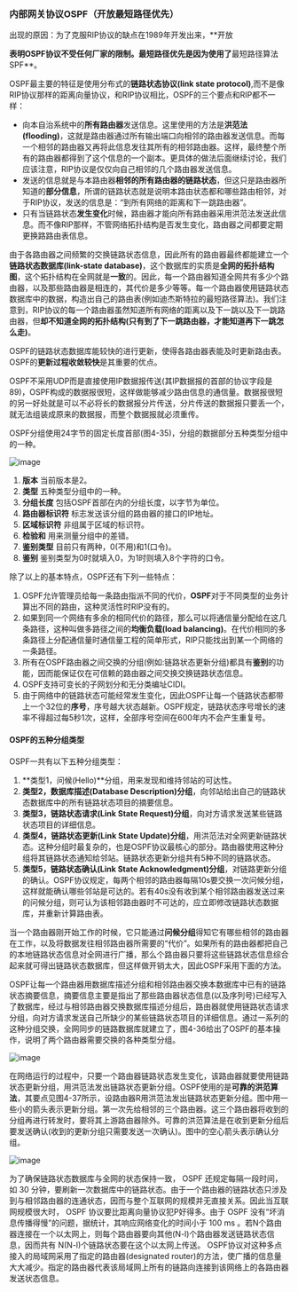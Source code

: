 ### 内部网关协议OSPF（开放最短路径优先）
出现的原因：为了克服RIP协议的缺点在1989年开发出来，**开放

**表明OSPF协议不受任何厂家的限制。**最短路径优先**是因为使用了**最短路径算法SPF**。

OSPF最主要的特征是使用分布式的**链路状态协议(link state protocol)**,而不是像RIP协议那样的距离向量协议，和RIP协议相比，OSPF的三个要点和RIP都不一样：
* 向本自治系统中的**所有路由器**发送信息。这里使用的方法是**洪范法(flooding)**，这就是路由器通过所有输出端口向相邻的路由器发送信息。而每一个相邻的路由器又再将此信息发往其所有的相邻路由器。这样，最终整个所有的路由器都得到了这个信息的一个副本。更具体的做法后面继续讨论，我们应该注意，RIP协议是仅仅向自己相邻的几个路由器发送信息。
* 发送的信息就是与本路由器**相邻的所有路由器的链路状态**，但这只是路由器所知道的**部分信息**，所谓的链路状态就是说明本路由状态都和哪些路由相邻，对于RIP协议，发送的信息是：“到所有网络的距离和下一跳路由器”。
* 只有当链路状态**发生变化**时候，路由器才能向所有路由器采用洪范法发送此信息。而不像RIP那样，不管网络拓扑结构是否发生变化，路由器之间都要定期更换路路由表信息。
  
由于各路由器之间频繁的交换链路状态信息，因此所有的路由器最终都能建立一个**链路状态数据库(link-state database)**，这个数据库的实质是**全网的拓扑结构图**，这个拓扑结构在全网就是**一致**的。因此，每一个路由器知道全网共有多少个路由器，以及那些路由器是相连的，其代价是多少等等。每一个路由器使用链路状态数据库中的数据，构造出自己的路由表(例如迪杰斯特拉的最短路径算法)。我们注意到，RIP协议的每一个路由器虽然知道所有网络的距离以及下一跳以及下一跳路由器，但**却不知道全网的拓扑结构(只有到了下一跳路由器，才能知道再下一跳怎么走)**。

OSPF的链路状态数据库能较快的进行更新，使得各路由器表能及时更新路由表。OSPF的**更新过程收敛较快**是其重要的优点。

OSPF不采用UDP而是直接使用IP数据报传送(其IP数据报的首部的协议字段是89)，OSPF构成的数据报很短，这样做能够减少路由信息的通信量。数据报很短的另一好处就是可以不必将长的数据报分片传送，分片传送的数据报只要丢一个，就无法组装成原来的数据报，而整个数据报就必须重传。

OSPF分组使用24字节的固定长度首部(图4-35)，分组的数据部分五种类型分组中的一种。

![image](https://img2020.cnblogs.com/blog/2361214/202112/2361214-20211204183044542-345494474.png)

1. **版本** 当前版本是2。
2. **类型** 五种类型分组中的一种。
3. **分组长度** 包括OSPF首部在内的分组长度，以字节为单位。
4. **路由器标识符** 标志发送该分组的路由器的接口的IP地址。
5. **区域标识符**   非组属于区域的标识符。
6. **检验和**   用来测量分组中的差错。
7. **鉴别类型** 目前只有两种，0(不用)和1(口令)。
8. **鉴别** 鉴别类型为0时就填入0，为1时则填入8个字符的口令。


除了以上的基本特点，OSPF还有下列一些特点：
1. OSPF允许管理员给每一条路由指派不同的代价，**OSPF**对于不同类型的业务计算出不同的路由，这种灵活性时RIP没有的。
2. 如果到同一个网络有多余的相同代价的路径，那么可以将通信量分配给在这几条路径，这种叫做多路径之间的**均衡负载(load balancing)**。在代价相同的多条路径上分配通信量时通信量工程的简单形式，RIP只能找出到某一个网络的一条路径。
3. 所有在OSPF路由器之间交换的分组(例如:链路状态更新分组)都具有**鉴别**的功能，因而能保证仅在可信赖的路由器之间交换交换链路状态信息。
4. OSPF支持可变长的子网划分和无分类编址CIDI。
5. 由于网络中的链路状态可能经常发生变化，因此OSPF让每一个链路状态都带上一个32位的**序号**，序号越大状态越新。OSPF规定，链路状态序号增长的速率不得超过每5秒1次，这样，全部序号空间在600年内不会产生重复号。

#### OSPF的五种分组类型

OSPF一共有以下五种分组类型：
1. **类型1，问候(Hello)**分组，用来发现和维持邻站的可达性。
2. **类型2，数据库描述(Database Description)分组**，向邻站给出自己的链路状态数据库中的所有链路状态项目的摘要信息。
3. **类型3，链路状态请求(Link State Request)分组**，向对方请求发送某些链路状态项目的详细信息。
4. **类型4，链路状态更新(Link State Update)分组**，用洪范法对全网更新链路状态。这种分组时最复杂的，也是OSPF协议最核心的部分。路由器使用这种分组将其链路状态通知给邻站。链路状态更新分组共有5种不同的链路状态。
5. **类型5，链路状态确认(Link State Acknowledgment)分组**，对链路更新分组的确认。OSPF协议规定，每两个相邻的路由器每隔10s要交换一次问候分组，这样就能确认哪些邻站是可达的。若有40s没有收到某个相邻路由器发送过来的问候分组，则可认为该相邻路由器时不可达的，应立即修改链路状态数据库，并重新计算路由表。

当一个路由器刚开始工作的时候，它只能通过**问候分组**得知它有哪些相邻的路由器在工作，以及将数据发往相邻路由器所需要的“代价”。如果所有的路由器都把自己的本地链路状态信息对全网进行广播，那么个路由器只要将这些链路状态信息综合起来就可得出链路状态数据库，但这样做开销太大，因此OSPF采用下面的方法。

OSPF让每一个路由器用数据库描述分组和相邻路由器交换本数据库中已有的链路状态摘要信息，摘要信息主要是指出了那些路由器状态信息(以及序列号)已经写入了数据库，经过与相邻路由器交换数据库描述分组后，路由器就使用链路状态请求分组，向对方请求发送自己所缺少的某些链路状态项目的详细信息。通过一系列的这种分组交换，全网同步的链路数据库就建立了，图4-36给出了OSPF的基本操作，说明了两个路由器需要交换的各种类型分组。

![image](https://img2020.cnblogs.com/blog/2361214/202112/2361214-20211204183114738-1945132598.png)

在网络运行的过程中，只要一个路由器链路状态发生变化，该路由器就要使用链路状态更新分组，用洪范法发出链路状态更新分组。OSPF使用的是**可靠的洪范算法**，其要点见图4-37所示，设路由器R用洪范法发出链路状态更新分组。图中用一些小的箭头表示更新分组。第一次先给相邻的三个路由器。这三个路由器将收到的分组再进行转发时，要将其上游路由器除外。可靠的洪范算法是在收到更新分组后要发送确认(收到的更新分组只需要发送一次确认)。图中的空心箭头表示确认分组。

![image](https://img2020.cnblogs.com/blog/2361214/202112/2361214-20211204183130973-732797519.png)

为了确保链路状态数据库与全网的状态保持一致， OSPF 还规定每隔一段时间，如 30 分钟，要刷新一次数据库中的链路状态。由于一个路由器的链路状态只涉及到与相邻路由器的连通状态，因而与整个互联网的规模并无直接关系。因此当互联网规模很大时， OSPF 协议要比距离向量协议犯P好得多。由于 OSPF 没有“坏消息传播得慢”的问题，据统计，其响应网络变化的时间小于 100 ms 。若N个路由器连接在一个以太网上，则每个路由器要向其他(N-l)个路由器发送链路状态信息，因而共有 N(N-l)个链路状态要在这个以太网上传送。 OSPF协议对这种多点接入的局域网采用了指定的路由器(designated router)的方法，使广播的信息量大大减少。指定的路由器代表该局域网上所有的链路向连接到该网络上的各路由器发送状态信息。
